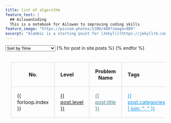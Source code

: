 ```yaml
---
title: list of algorithm
feature_text: |
  ## AilswanCoding
  This is a notebook for Ailswan to improving coding skills
feature_image: "https://picsum.photos/1300/400?image=989"
excerpt: "Alembic is a starting point for [Jekyll](https://jekyllrb.com/) projects. Rather than starting from scratch, this boilerplate is designed to get the ball rolling immediately. Install it, configure it, tweak it, push it."
---
```

<select id="sortDropdown">
    <option value="time">Sort by Time</option>
    <option value="level">Sort by Level</option>
    <option value="problemName">Sort by Problem Name</option>
</select>

<table style="border-collapse: collapse; width: 100%; padding: 18px;">
  <tr>
    <th style="text-align:center; border: 1px solid lightgrey; padding: 18px;">No.</th>
    <th style="text-align:left; border: 1px solid lightgrey; padding: 18px;">Level</th>
    <th style="text-align:center; border: 1px solid lightgrey; padding: 18px;">Problem Name</th>
    <th style="text-align:left; border: 1px solid lightgrey; padding: 18px;">Tags</th>
  </tr>
 {% for post in site.posts %}
<tr data-time="{{ post.feature_text | slice: -12, 10 | date: '%Y-%m-%d' }}">
    <td style="border: 1px solid lightgrey; padding: 18px;">{{ forloop.index }}</td>
    <td style="border: 1px solid lightgrey; padding: 18px;">
      <a href="{{ post.url }}" 
         style="{% if post.level == 'hard' %}color: #f44336;{% elsif post.level == 'medium' %}color: #f68140;{% endif %}">
         {{ post.level }}
      </a>
    </td>
    <td style="border: 1px solid lightgrey; padding: 18px;"><a href="{{ post.url }}"  style="color: #45818e" >{{ post.title }}</a></td>
    <td style="border: 1px solid lightgrey; padding: 18px;"><a href="{{ post.url }}" style="color: #0d94e7;">{{ post.categories | join: ", " }}</a></td>
</tr>
{% endfor %}
</table>

<!-- JavaScript for sorting -->
<script>
document.getElementById('sortDropdown').addEventListener('change', function() {
    var sortingMethod = this.value;
    var tbody = document.querySelector('table tbody');
    var rows = Array.prototype.slice.call(tbody.querySelectorAll('tr:not(:first-child)'));  // Exclude the header row
    
    rows.sort(function(a, b) {
        switch(sortingMethod) {
            case 'time':
                var dateA = new Date(a.getAttribute('data-time'));
                var dateB = new Date(b.getAttribute('data-time'));
                return dateB - dateA;  // We are sorting in descending order for newer posts to appear first.
            case 'level':
                return a.querySelector('td:nth-child(2)').textContent.localeCompare(b.querySelector('td:nth-child(2)').textContent);
            case 'problemName':
                var numA = parseInt(a.querySelector('td:nth-child(3)').textContent.match(/^\d+/));
                var numB = parseInt(b.querySelector('td:nth-child(3)').textContent.match(/^\d+/));
                return numA - numB;
        }
    });

    rows.forEach(function(row) {
        tbody.appendChild(row);
    });
});
</script>